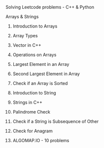 Solving Leetcode problems - C++ & Python

Arrays & Strings 

1. Introduction to Arrays
2. Array Types
3. Vector in C++
4. Operations on Arrays
5. Largest Element in an Array
6. Second Largest Element in Array
7. Check if an Array is Sorted


1. Introduction to String
2. Strings in C++
3. Palindrome Check
4. Check if a String is Subsequence of Other
5. Check for Anagram
6. ALGOMAP.IO - 10 problems
